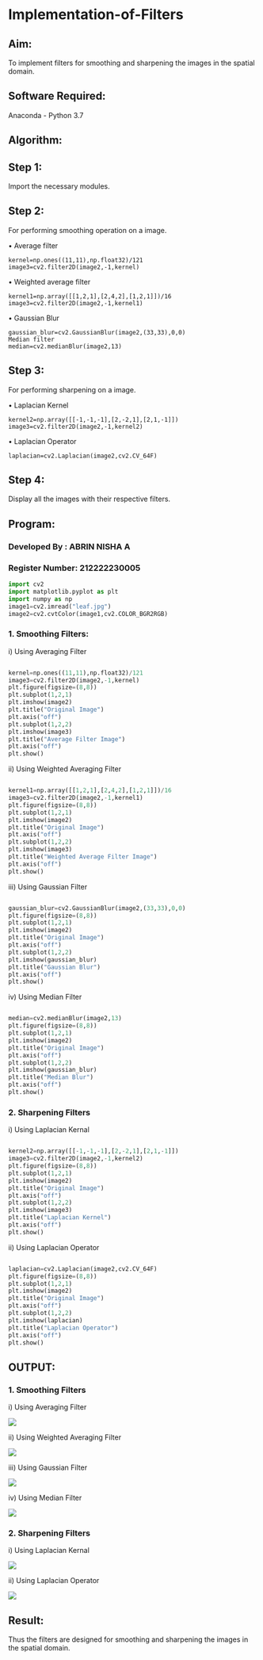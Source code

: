 # Implementation-of-Filters

## Aim:

To implement filters for smoothing and sharpening the images in the spatial domain.

## Software Required:

Anaconda - Python 3.7

## Algorithm:

## Step 1:

Import the necessary modules.

## Step 2:

For performing smoothing operation on a image.

• Average filter

```
kernel=np.ones((11,11),np.float32)/121
image3=cv2.filter2D(image2,-1,kernel)
```

• Weighted average filter

```
kernel1=np.array([[1,2,1],[2,4,2],[1,2,1]])/16
image3=cv2.filter2D(image2,-1,kernel1)
``` 

• Gaussian Blur

```
gaussian_blur=cv2.GaussianBlur(image2,(33,33),0,0)
Median filter
median=cv2.medianBlur(image2,13)
```

## Step 3:

For performing sharpening on a image.

• Laplacian Kernel
```
kernel2=np.array([[-1,-1,-1],[2,-2,1],[2,1,-1]])
image3=cv2.filter2D(image2,-1,kernel2)
``` 
• Laplacian Operator
```
laplacian=cv2.Laplacian(image2,cv2.CV_64F)
```

## Step 4:

Display all the images with their respective filters.


## Program:

### Developed By   : ABRIN NISHA A
### Register Number: 212222230005

```python
import cv2
import matplotlib.pyplot as plt
import numpy as np
image1=cv2.imread("leaf.jpg")
image2=cv2.cvtColor(image1,cv2.COLOR_BGR2RGB)
```


### 1. Smoothing Filters:

i) Using Averaging Filter
```Python

kernel=np.ones((11,11),np.float32)/121
image3=cv2.filter2D(image2,-1,kernel)
plt.figure(figsize=(8,8))
plt.subplot(1,2,1)
plt.imshow(image2)
plt.title("Original Image")
plt.axis("off")
plt.subplot(1,2,2)
plt.imshow(image3)
plt.title("Average Filter Image")
plt.axis("off")
plt.show()
```
ii) Using Weighted Averaging Filter
```Python

kernel1=np.array([[1,2,1],[2,4,2],[1,2,1]])/16
image3=cv2.filter2D(image2,-1,kernel1)
plt.figure(figsize=(8,8))
plt.subplot(1,2,1)
plt.imshow(image2)
plt.title("Original Image")
plt.axis("off")
plt.subplot(1,2,2)
plt.imshow(image3)
plt.title("Weighted Average Filter Image")
plt.axis("off")
plt.show()
```
iii) Using Gaussian Filter
```Python

gaussian_blur=cv2.GaussianBlur(image2,(33,33),0,0)
plt.figure(figsize=(8,8))
plt.subplot(1,2,1)
plt.imshow(image2)
plt.title("Original Image")
plt.axis("off")
plt.subplot(1,2,2)
plt.imshow(gaussian_blur)
plt.title("Gaussian Blur")
plt.axis("off")
plt.show()
```

iv) Using Median Filter
```Python

median=cv2.medianBlur(image2,13)
plt.figure(figsize=(8,8))
plt.subplot(1,2,1)
plt.imshow(image2)
plt.title("Original Image")
plt.axis("off")
plt.subplot(1,2,2)
plt.imshow(gaussian_blur)
plt.title("Median Blur")
plt.axis("off")
plt.show()
```

### 2. Sharpening Filters
i) Using Laplacian Kernal
```Python

kernel2=np.array([[-1,-1,-1],[2,-2,1],[2,1,-1]])
image3=cv2.filter2D(image2,-1,kernel2)
plt.figure(figsize=(8,8))
plt.subplot(1,2,1)
plt.imshow(image2)
plt.title("Original Image")
plt.axis("off")
plt.subplot(1,2,2)
plt.imshow(image3)
plt.title("Laplacian Kernel")
plt.axis("off")
plt.show()
```
ii) Using Laplacian Operator
```Python

laplacian=cv2.Laplacian(image2,cv2.CV_64F)
plt.figure(figsize=(8,8))
plt.subplot(1,2,1)
plt.imshow(image2)
plt.title("Original Image")
plt.axis("off")
plt.subplot(1,2,2)
plt.imshow(laplacian)
plt.title("Laplacian Operator")
plt.axis("off")
plt.show()
```

## OUTPUT:

### 1. Smoothing Filters


i) Using Averaging Filter

![](o1.png)


ii) Using Weighted Averaging Filter

![](o2.png)

iii) Using Gaussian Filter

![](o3.png)

iv) Using Median Filter

![](o4.png)

### 2. Sharpening Filters


i) Using Laplacian Kernal

![](o5.png)

ii) Using Laplacian Operator

![](o6.png)

## Result:


Thus the filters are designed for smoothing and sharpening the images in the spatial domain.

